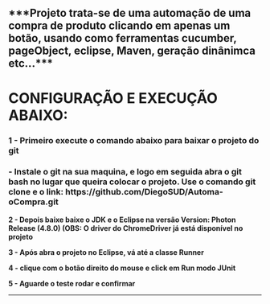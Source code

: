 
<h2>***Projeto trata-se de uma automação de uma compra de produto clicando em apenas um botão,
usando como ferramentas cucumber, pageObject, eclipse, Maven, geração dinânimca etc...***</h2>

<h1>CONFIGURAÇÃO E EXECUÇÃO ABAIXO:</H1>


<h3><b>1 - Primeiro execute o comando abaixo para baixar o projeto do git<b></h3>
<h3><b> - Instale o git na sua maquina, e logo em seguida abra o git bash no lugar que queira colocar o projeto.
          Use o comando git clone e o link:
  https://github.com/DiegoSUD/Automa-oCompra.git<b></h3>

<b>2 - Depois baixe baixe o JDK e o Eclipse na versão Version: Photon Release (4.8.0)<b>
    (OBS: O driver do ChromeDriver já está disponível no projeto

3 - Após abra o projeto no Eclipse, vá até a classe Runner

4 -  clique com o botão direito do mouse e click em Run modo JUnit

5 - Aguarde o teste rodar e confirmar

-------------------------------------------------------------------------------------------




